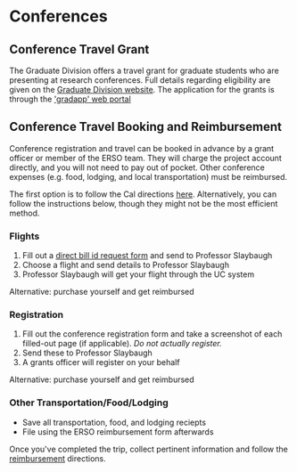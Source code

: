 # Conferences

## Conference Travel Grant

The Graduate Division offers a travel grant for graduate students who are presenting at research conferences. 
Full details regarding eligibility are given on the [Graduate Division website](https://grad.berkeley.edu/resource/conference-travel-grants/).
The application for the grants is through the ['gradapp' web portal](https://gradapp.berkeley.edu/manage/login?realm=&r=https://gradapp.berkeley.edu/apply/?pk=FWS)

## Conference Travel Booking and Reimbursement

Conference registration and travel can be booked in advance by a grant officer or member of the ERSO team. 
They will charge the project account directly, and you will not need to pay out of pocket.
Other conference expenses (e.g. food, lodging, and local transportation) must be reimbursed.

The first option is to follow the Cal directions [here](http://travel.berkeley.edu/book-trip).
Alternatively, you can follow the instructions below, though they might not be the most efficient method.

### Flights
1. Fill out a [direct bill id request form](./DirectBillIDRequestForm.pdf) and send to Professor Slaybaugh
1.  Choose a flight and send details to Professor Slaybaugh
1. Professor Slaybaugh will get your flight through the UC system

Alternative: purchase yourself and get reimbursed

### Registration
1. Fill out the conference registration form and take a screenshot of each filled-out page (if applicable). _Do not actually register._
1. Send these to Professor Slaybaugh
1. A grants officer will register on your behalf

Alternative: purchase yourself and get reimbursed

### Other Transportation/Food/Lodging
- Save all transportation, food, and lodging reciepts
- File using the ERSO reimbursement form afterwards

Once you've completed the trip, collect pertinent information and follow the
[reimbursement](./reimbursements.md) directions.
